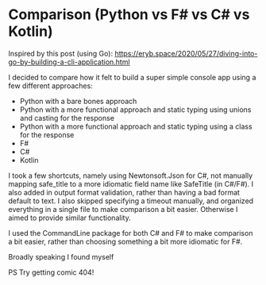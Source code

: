 # Comparison (Python vs F# vs C# vs Kotlin)

Inspired by this post (using Go): https://eryb.space/2020/05/27/diving-into-go-by-building-a-cli-application.html

I decided to compare how it felt to build a super simple console app using a few different approaches:

* Python with a bare bones approach
* Python with a more functional approach and static typing using unions and casting for the response
* Python with a more functional approach and static typing using a class for the response
* F#
* C#
* Kotlin

I took a few shortcuts, namely using Newtonsoft.Json for C#, not manually mapping safe_title to a more idiomatic field name like SafeTitle (in C#/F#). I also added in output format validation, rather than having a bad format default to text. I also skipped specifying a timeout manually, and organized everything in a single file to make comparison a bit easier. Otherwise I aimed to provide similar functionality.

I used the CommandLine package for both C# and F# to make comparison a bit easier, rather than choosing something a bit more idiomatic for F#.

Broadly speaking I found myself

PS Try getting comic 404!